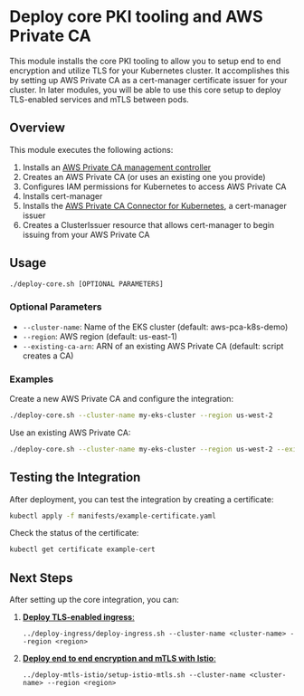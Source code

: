 # Deploy core PKI tooling and AWS Private CA

This module installs the core PKI tooling to allow you to setup end to end encryption and utilize TLS for your Kubernetes cluster. It accomplishes this by setting up AWS Private CA as a cert-manager certificate issuer for your cluster. In later modules, you will be able to use this core setup to deploy TLS-enabled services and mTLS between pods.

## Overview

This module executes the following actions:
1. Installs an [AWS Private CA management controller](https://github.com/aws-controllers-k8s/acmpca-controller)
1. Creates an AWS Private CA (or uses an existing one you provide)
2. Configures IAM permissions for Kubernetes to access AWS Private CA
3. Installs cert-manager
4. Installs the [AWS Private CA Connector for Kubernetes](https://github.com/cert-manager/aws-privateca-issuer), a cert-manager issuer
5. Creates a ClusterIssuer resource that allows cert-manager to begin issuing from your AWS Private CA

## Usage

```bash
./deploy-core.sh [OPTIONAL PARAMETERS]
```

### Optional Parameters

- `--cluster-name`: Name of the EKS cluster (default: aws-pca-k8s-demo)
- `--region`: AWS region (default: us-east-1)
- `--existing-ca-arn`: ARN of an existing AWS Private CA (default: script creates a CA)

### Examples

Create a new AWS Private CA and configure the integration:
```bash
./deploy-core.sh --cluster-name my-eks-cluster --region us-west-2
```

Use an existing AWS Private CA:
```bash
./deploy-core.sh --cluster-name my-eks-cluster --region us-west-2 --existing-ca-arn arn:aws:acm-pca:us-west-2:123456789012:certificate-authority/12345678-1234-1234-1234-123456789012
```

## Testing the Integration

After deployment, you can test the integration by creating a certificate:
```bash
kubectl apply -f manifests/example-certificate.yaml
```

Check the status of the certificate:
```bash
kubectl get certificate example-cert
```

## Next Steps

After setting up the core integration, you can:

1. [**Deploy TLS-enabled ingress**:](deploy-ingress/README.md)
   ```
   ../deploy-ingress/deploy-ingress.sh --cluster-name <cluster-name> --region <region>
   ```

2. [**Deploy end to end encryption and mTLS with Istio**:](deploy-mtls-istio/README.md)
   ```
   ../deploy-mtls-istio/setup-istio-mtls.sh --cluster-name <cluster-name> --region <region>
   ```
